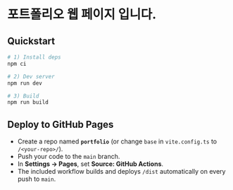 # 포트폴리오 웹 페이지 입니다. 

## Quickstart
```bash
# 1) Install deps
npm ci

# 2) Dev server
npm run dev

# 3) Build
npm run build
```

## Deploy to GitHub Pages
- Create a repo named **`portfolio`** (or change `base` in `vite.config.ts` to `/<your-repo>/`).
- Push your code to the `main` branch.
- In **Settings → Pages**, set **Source: GitHub Actions**.
- The included workflow builds and deploys `/dist` automatically on every push to `main`.
